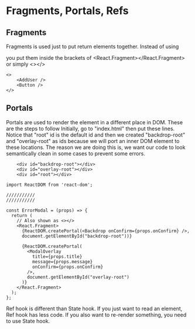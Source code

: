 # Fragments, Portals, Refs


## Fragments
Fragments is used just to put return elements together. Instead of using <div></div> you put them inside the brackets of <React.Fragment></React.Fragment> or simply <></>

```
<>
    <AddUser />
    <Button />
</>
```

## Portals
Portals are used to render the element in a different place in DOM. These are the steps to follow Initially, go to "index.html" then put these lines. Notice that "root" id is the default id and then we created "backdrop-root" and "overlay-root" as ids because we will port an inner DOM element to these locations. The reason we are doing this is, we want our code to look semantically clean in some cases to prevent some errors.

```
    <div id="backdrop-root"></div>
    <div id="overlay-root"></div>
    <div id="root"></div>
```

```
import ReactDOM from 'react-dom';

///////////
///////////

const ErrorModal = (props) => {
  return (
    // Also shown as <></>
    <React.Fragment>
      {ReactDOM.createPortal(<Backdrop onConfirm={props.onConfirm} />, 
      document.getElementById("backdrop-root"))}

      {ReactDOM.createPortal(
        <ModalOverlay 
          title={props.title} 
          message={props.message} 
          onConfirm={props.onConfirm} 
        />, 
        document.getElementById("overlay-root")
      )}
    </React.Fragment>
  );
};
```

Ref hook is different than State hook. If you just want to read an element, Ref hook has less code. If you also want to re-render something, you need to use State hook.